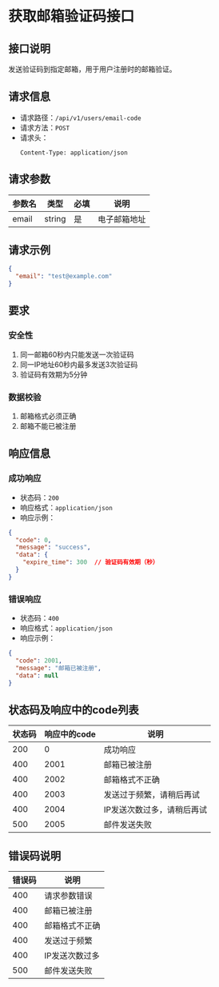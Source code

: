 # 获取邮箱验证码接口

## 接口说明

发送验证码到指定邮箱，用于用户注册时的邮箱验证。

## 请求信息

- 请求路径：`/api/v1/users/email-code`
- 请求方法：`POST`
- 请求头：
  ```
  Content-Type: application/json
  ```

## 请求参数

| 参数名 | 类型 | 必填 | 说明 |
|--------|------|------|------|
| email | string | 是 | 电子邮箱地址 |

## 请求示例

```json
{
  "email": "test@example.com"
}
```

## 要求

### 安全性
1. 同一邮箱60秒内只能发送一次验证码
2. 同一IP地址60秒内最多发送3次验证码
3. 验证码有效期为5分钟

### 数据校验
1. 邮箱格式必须正确
2. 邮箱不能已被注册

## 响应信息

### 成功响应

- 状态码：`200`
- 响应格式：`application/json`
- 响应示例：
```json
{
  "code": 0,
  "message": "success",
  "data": {
    "expire_time": 300  // 验证码有效期（秒）
  }
}
```

### 错误响应

- 状态码：`400`
- 响应格式：`application/json`
- 响应示例：
```json
{
  "code": 2001,
  "message": "邮箱已被注册",
  "data": null
}
```

## 状态码及响应中的code列表

| 状态码 | 响应中的code | 说明 |
|--------|-------------|------|
| 200 | 0 | 成功响应 |
| 400 | 2001 | 邮箱已被注册 |
| 400 | 2002 | 邮箱格式不正确 |
| 400 | 2003 | 发送过于频繁，请稍后再试 |
| 400 | 2004 | IP发送次数过多，请稍后再试 |
| 500 | 2005 | 邮件发送失败 |

## 错误码说明

| 错误码 | 说明 |
|--------|------|
| 400 | 请求参数错误 |
| 400 | 邮箱已被注册 |
| 400 | 邮箱格式不正确 |
| 400 | 发送过于频繁 |
| 400 | IP发送次数过多 |
| 500 | 邮件发送失败 | 